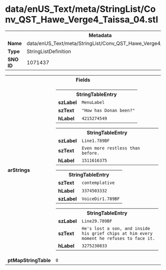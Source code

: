 <h1>data/enUS_Text/meta/StringList/Conv_QST_Hawe_Verge4_Taissa_04.stl</h1><table><tr><th colspan="100%">Metadata</th></tr><tr><td><b>Name</b></td><td>data/enUS_Text/meta/StringList/Conv_QST_Hawe_Verge4_Taissa_04.stl</td></tr><tr><td><b>Type</b></td><td>StringListDefinition</td></tr><tr><td><b>SNO ID</b></td><td>1071437</td></tr></table>

<table><tr><th colspan="100%">Fields</th></tr><tr><td><b>arStrings</b></td><td><table><tr><th colspan="100%">StringTableEntry</th></tr><tr><td><b>szLabel</b></td><td><code>MenuLabel</code></td></tr><tr><td><b>szText</b></td><td><code>"How has Donan been?"</code></td></tr><tr><td><b>hLabel</b></td><td><code>4215274549</code></td></tr></table>


<table><tr><th colspan="100%">StringTableEntry</th></tr><tr><td><b>szLabel</b></td><td><code>Line1.789BF</code></td></tr><tr><td><b>szText</b></td><td><code>Even more restless than before.</code></td></tr><tr><td><b>hLabel</b></td><td><code>1511616375</code></td></tr></table>


<table><tr><th colspan="100%">StringTableEntry</th></tr><tr><td><b>szText</b></td><td><code>contemplative</code></td></tr><tr><td><b>hLabel</b></td><td><code>3374503332</code></td></tr><tr><td><b>szLabel</b></td><td><code>VoiceDir1.789BF</code></td></tr></table>


<table><tr><th colspan="100%">StringTableEntry</th></tr><tr><td><b>szLabel</b></td><td><code>Line29.789BF</code></td></tr><tr><td><b>szText</b></td><td><code>He's lost a son, and inside his grief chips at him every moment he refuses to face it.</code></td></tr><tr><td><b>hLabel</b></td><td><code>3275230833</code></td></tr></table>


</td></tr><tr><td><b>ptMapStringTable</b></td><td><code>0</code></td></tr></table>

